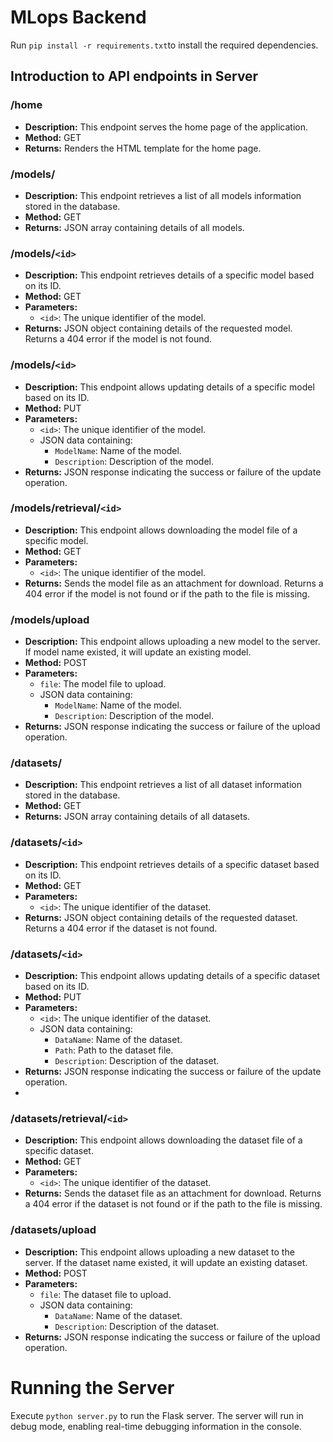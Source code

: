 # MLops Backend

Run `pip install -r requirements.txt`to install the required dependencies.

## Introduction to API endpoints in Server

### /home
- **Description:** This endpoint serves the home page of the application.
- **Method:** GET
- **Returns:** Renders the HTML template for the home page.

### /models/
- **Description:** This endpoint retrieves a list of all models information stored in the database.
- **Method:** GET
- **Returns:** JSON array containing details of all models.

### /models/`<id>`
- **Description:** This endpoint retrieves details of a specific model based on its ID.
- **Method:** GET
- **Parameters:** 
  - `<id>`: The unique identifier of the model.
- **Returns:** JSON object containing details of the requested model. Returns a 404 error if the model is not found.

### /models/`<id>`
- **Description:** This endpoint allows updating details of a specific model based on its ID.
- **Method:** PUT
- **Parameters:** 
  - `<id>`: The unique identifier of the model.
  - JSON data containing:
    - `ModelName`: Name of the model.
    - `Description`: Description of the model.
- **Returns:** JSON response indicating the success or failure of the update operation.

### /models/retrieval/`<id>`
- **Description:** This endpoint allows downloading the model file of a specific model.
- **Method:** GET
- **Parameters:** 
  - `<id>`: The unique identifier of the model.
- **Returns:** Sends the model file as an attachment for download. Returns a 404 error if the model is not found or if the path to the file is missing.

### /models/upload
- **Description:** This endpoint allows uploading a new model to the server. If model name existed, it will update an existing model. 
- **Method:** POST
- **Parameters:** 
  - `file`: The model file to upload.
  - JSON data containing:
    - `ModelName`: Name of the model.
    - `Description`: Description of the model.
- **Returns:** JSON response indicating the success or failure of the upload operation.

### /datasets/
- **Description:** This endpoint retrieves a list of all dataset information stored in the database.
- **Method:** GET
- **Returns:** JSON array containing details of all datasets.

### /datasets/`<id>`
- **Description:** This endpoint retrieves details of a specific dataset based on its ID.
- **Method:** GET
- **Parameters:** 
  - `<id>`: The unique identifier of the dataset.
- **Returns:** JSON object containing details of the requested dataset. Returns a 404 error if the dataset is not found.

### /datasets/`<id>`
- **Description:** This endpoint allows updating details of a specific dataset based on its ID.
- **Method:** PUT
- **Parameters:** 
  - `<id>`: The unique identifier of the dataset.
  - JSON data containing:
    - `DataName`: Name of the dataset.
    - `Path`: Path to the dataset file.
    - `Description`: Description of the dataset.
- **Returns:** JSON response indicating the success or failure of the update operation.
- 
### /datasets/retrieval/`<id>`
- **Description:** This endpoint allows downloading the dataset file of a specific dataset.
- **Method:** GET
- **Parameters:** 
  - `<id>`: The unique identifier of the dataset.
- **Returns:** Sends the dataset file as an attachment for download. Returns a 404 error if the dataset is not found or if the path to the file is missing.

### /datasets/upload
- **Description:** This endpoint allows uploading a new dataset to the server. If the dataset name existed, it will update an existing dataset.
- **Method:** POST
- **Parameters:** 
  - `file`: The dataset file to upload.
  - JSON data containing:
    - `DataName`: Name of the dataset.
    - `Description`: Description of the dataset.
- **Returns:** JSON response indicating the success or failure of the upload operation.

# Running the Server
Execute `python server.py` to run the Flask server.
The server will run in debug mode, enabling real-time debugging information in the console.
